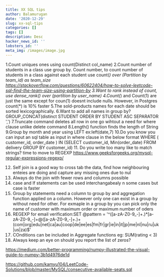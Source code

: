 ```yaml
---
title: XX SQL tips
author: Balamurugan
date: '2020-12-29'
slug: xx-sql-tips
categories: []
tags: []
description: Desc
hacker_news_id: ''
lobsters_id: ''
meta_img: /images/image.jpg
---
```


1.Count uniques ones using count(Distinct col_name)
2.Count number of students in a class use group by. Count number, to count number of students in a class against each student use count(*) over (Partition by team_id) as team_size
https://stackoverflow.com/questions/60622404/how-to-solve-leetcode-sql-find-the-team-size-using-partition-by
3.Want to rank instead of count, use dense_rank() over (partition by user_name)
4.Count(*) and Count(1) are just the same except for coun(1) doesnt include nulls. However, in Postgres count(*) is 10% faster
5.The sold-products names for each date should be sorted lexicographically. 
6.Want to add all names in group by? GROUP_CONCAT(distinct STUDENT ORDER BY STUDENT ASC SEPARATOR ',')
7.Truncate command deletes all row in one go wihtout a need for where clause unlike delete command
8.Length() function finds the length of String
9.Group by month and year using LEFT ex:left(date,7)
10.Do you know you can input an sql table as input in where clause in the below format
WHERE  ( customer_id, order_date ) IN (SELECT customer_id, 
                                              Min(order_date) 
                                       FROM   delivery 
                                       GROUP  BY customer_id) 
11. Do you write too many like to match strings? time to move to REGEXP https://www.geeksforgeeks.org/mysql-regular-expressions-regexp/

12. Self join is a good way to cross tab the data, find how neighbouring enteies are doing
and capture any missing ones due to nul
13. Always do the join with fewer rows and columns possible
14. case and If statements can be used interchangabealy n some cases but case is faster
15. Group by statements need a column to group by and aggregation function applied on a column. However only one can exist in a group by without need for other. For exmaple in a group by you can pick only the name of customer with maximum order or maximum number of oders
16. REGEXP for email verification:SET @pattern = '^([a-zA-Z0-9_\-]+\.)*[a-zA-Z0-9_\-]+@([a-zA-Z0-9_\-]+\.)+(com|org|edu|net|ca|au|coop|de|ee|es|fm|fr|gr|ie|in|it|jp|me|nl|nu|ru|uk|us|za)$'
17. COnditions can be included in Aggregate functions eg: SUM(rating < 3)
18. Always keep an eye on should you report the list of zeros?






https://medium.com/better-programming/numpy-illustrated-the-visual-guide-to-numpy-3b1d4976de1d



https://github.com/kamyu104/LeetCode-Solutions/blob/master/MySQL/consecutive-available-seats.sql



